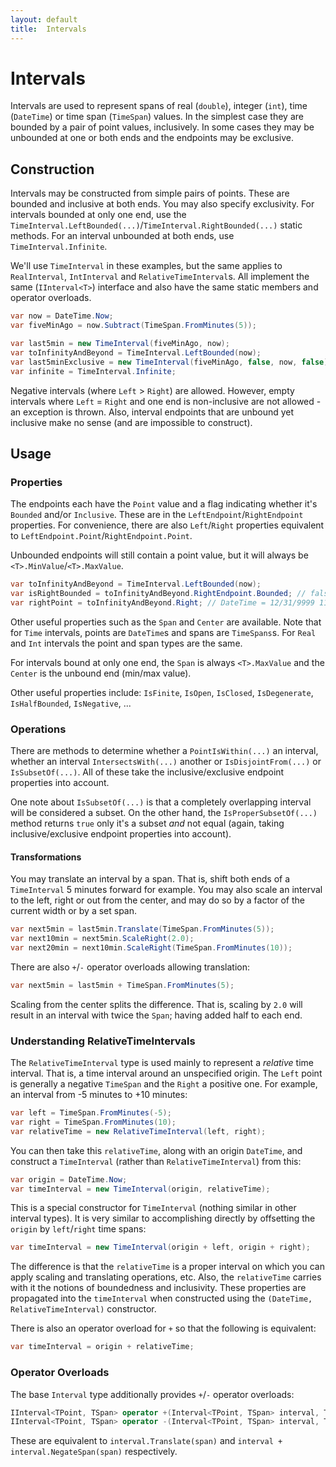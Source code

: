 ```yaml
---
layout: default
title:  Intervals
---
```


# Intervals

Intervals are used to represent spans of real (`double`), integer (`int`), time (`DateTime`) or time span (`TimeSpan`) values. In the simplest case they are bounded by a pair of point values, inclusively. In some cases they may be unbounded at one or both ends and the endpoints may be exclusive.

## Construction

Intervals may be constructed from simple pairs of points. These are bounded and inclusive at both ends. You may also specify exclusivity. For intervals bounded at only one end, use the `TimeInterval.LeftBounded(...)`/`TimeInterval.RightBounded(...)` static methods. For an interval unbounded at both ends, use `TimeInterval.Infinite`.

We'll use `TimeInterval` in these examples, but the same applies to `RealInterval`, `IntInterval` and `RelativeTimeInterval`s. All implement the same (`IInterval<T>`) interface and also have the same static members and operator overloads.

```csharp
var now = DateTime.Now;
var fiveMinAgo = now.Subtract(TimeSpan.FromMinutes(5));

var last5min = new TimeInterval(fiveMinAgo, now);
var toInfinityAndBeyond = TimeInterval.LeftBounded(now);
var last5minExclusive = new TimeInterval(fiveMinAgo, false, now, false);
var infinite = TimeInterval.Infinite;
```

Negative intervals (where `Left` > `Right`) are allowed. However, empty intervals where `Left` = `Right` and one end is non-inclusive are not allowed - an exception is thrown. Also, interval endpoints that are unbound yet inclusive make no sense (and are impossible to construct).

## Usage

### Properties

The endpoints each have the `Point` value and a flag indicating whether it's `Bounded` and/or `Inclusive`. These are in the `LeftEndpoint`/`RightEndpoint` properties. For convenience, there are also `Left`/`Right` properties equivalent to `LeftEndpoint.Point`/`RightEndpoint.Point`.

Unbounded endpoints will still contain a point value, but it will always be `<T>.MinValue`/`<T>.MaxValue`.

```csharp
var toInfinityAndBeyond = TimeInterval.LeftBounded(now);
var isRightBounded = toInfinityAndBeyond.RightEndpoint.Bounded; // false
var rightPoint = toInfinityAndBeyond.Right; // DateTime = 12/31/9999 11:59:59 PM
```

Other useful properties such as the `Span` and `Center` are available. Note that for `Time` intervals, points are `DateTime`s and spans are `TimeSpans`s. For `Real` and `Int` intervals the point and span types are the same.

For intervals bound at only one end, the `Span` is always `<T>.MaxValue` and the `Center` is the unbound end (min/max value).

Other useful properties include: `IsFinite`, `IsOpen`, `IsClosed`, `IsDegenerate`, `IsHalfBounded`, `IsNegative`, ...

### Operations

There are methods to determine whether a `PointIsWithin(...)` an interval, whether an interval `IntersectsWith(...)` another or `IsDisjointFrom(...)` or `IsSubsetOf(...)`. All of these take the inclusive/exclusive endpoint properties into account.

One note about `IsSubsetOf(...)` is that a completely overlapping interval will be considered a subset. On the other hand, the `IsProperSubsetOf(...)` method returns `true` only it's a subset _and_ not equal (again, taking inclusive/exclusive endpoint properties into account).

#### Transformations

You may translate an interval by a span. That is, shift both ends of a `TimeInterval` 5 minutes forward for example. You may also scale an interval to the left, right or out from the center, and may do so by a factor of the current width or by a set span.

```csharp
var next5min = last5min.Translate(TimeSpan.FromMinutes(5));
var next10min = next5min.ScaleRight(2.0);
var next20min = next10min.ScaleRight(TimeSpan.FromMinutes(10));
```

There are also `+`/`-` operator overloads allowing translation:

```csharp
var next5min = last5min + TimeSpan.FromMinutes(5);
```

Scaling from the center splits the difference. That is, scaling by `2.0` will result in an interval with twice the `Span`; having added half to each end.

### Understanding RelativeTimeIntervals

The `RelativeTimeInterval` type is used mainly to represent a _relative_ time interval. That is, a time interval around an unspecified origin. The `Left` point is generally a negative `TimeSpan` and the `Right` a positive one. For example, an interval from -5 minutes to +10 minutes:

```csharp
var left = TimeSpan.FromMinutes(-5);
var right = TimeSpan.FromMinutes(10);
var relativeTime = new RelativeTimeInterval(left, right);
```

You can then take this `relativeTime`, along with an origin `DateTime`, and construct a `TimeInterval` (rather than `RelativeTimeInterval`) from this:

```csharp
var origin = DateTime.Now;
var timeInterval = new TimeInterval(origin, relativeTime);
```

This is a special constructor for `TimeInterval` (nothing similar in other interval types). It is very similar to accomplishing directly by offsetting the `origin` by `left`/`right` time spans:

```csharp
var timeInterval = new TimeInterval(origin + left, origin + right);
```

The difference is that the `relativeTime` is a proper interval on which you can apply scaling and translating operations, etc. Also, the `relativeTime` carries with it the notions of boundedness and inclusivity. These properties are propagated into the `timeInterval` when constructed using the `(DateTime, RelativeTimeInterval)` constructor.

There is also an operator overload for `+` so that the following is equivalent:

```csharp
var timeInterval = origin + relativeTime;
```

### Operator Overloads

The base `Interval` type additionally provides `+`/`-` operator overloads:

```csharp
IInterval<TPoint, TSpan> operator +(Interval<TPoint, TSpan> interval, TSpan span)
IInterval<TPoint, TSpan> operator -(Interval<TPoint, TSpan> interval, TSpan span)
```

These are equivalent to `interval.Translate(span)` and `interval + interval.NegateSpan(span)` respectively.